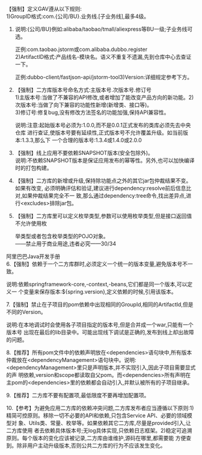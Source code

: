 【强制】定义GAV遵从以下规则:  
1\)GroupID格式:com.{公司/BU}.业务线.\[子业务线\],最多4级。

1. 说明:{公司/BU}例如:alibaba/taobao/tmall/aliexpress等BU一级;子业务线可选。

   正例:com.taobao.jstorm或com.alibaba.dubbo.register  
   2\)ArtifactID格式:产品线名-模块名。语义不重复不遗漏,先到仓库中心去查证一下。

   正例:dubbo-client/fastjson-api/jstorm-tool3\)Version:详细规定参考下方。

2. 【强制】二方库版本号命名方式:主版本号.次版本号.修订号  
   1\)主版本号:当做了不兼容的API修改,或者增加了能改变产品方向的新功能。2\)次版本号:当做了向下兼容的功能性新增\(新增类、接口等\)。  
   3\)修订号:修复bug,没有修改方法签名的功能加强,保持API兼容性。

   说明:注意:起始版本号必须为:1.0.0,而不是0.0.1正式发布的类库必须先去中央仓库 进行查证,使版本号要有延续性,正式版本号不允许覆盖升级。如当前版本:1.3.3,那么下 一个合理的版本号:1.3.4或1.4.0或2.0.0

3. 【强制】线上应用不要依赖SNAPSHOT版本\(安全包除外\)。  
   说明:不依赖SNAPSHOT版本是保证应用发布的幂等性。另外,也可以加快编译时的打包构建。

4. 【强制】二方库的新增或升级,保持除功能点之外的其它jar包仲裁结果不变。如果有改变, 必须明确评估和验证,建议进行dependency:resolve前后信息比对,如果仲裁结果完全不一 致,那么通过dependency:tree命令,找出差异点,进行&lt;excludes&gt;排除jar包。

5. 【强制】二方库里可以定义枚举类型,参数可以使用枚举类型,但是接口返回值不允许使用枚

   举类型或者包含枚举类型的POJO对象。  
   ——禁止用于商业用途,违者必究——30/34

阿里巴巴Java开发手册  
6.【强制】依赖于一个二方库群时,必须定义一个统一的版本变量,避免版本号不一致。

说明:依赖springframework-core,-context,-beans,它们都是同一个版本,可以定义一 个变量来保存版本:${spring.version},定义依赖的时候,引用该版本。

7.【强制】禁止在子项目的pom依赖中出现相同的GroupId,相同的ArtifactId,但是不同的Version。

说明:在本地调试时会使用各子项目指定的版本号,但是合并成一个war,只能有一个版本号 出现在最后的lib目录中。可能出现线下调试是正确的,发布到线上却出故障的问题。

8.【推荐】所有pom文件中的依赖声明放在&lt;dependencies&gt;语句块中,所有版本仲裁放在&lt;dependencyManagement&gt;语句块中。说明:&lt;dependencyManagement&gt;里只是声明版本,并不实现引入,因此子项目需要显式的声 明依赖,version和scope都读取自父pom。而&lt;dependencies&gt;所有声明在主pom的&lt;dependencies&gt;里的依赖都会自动引入,并默认被所有的子项目继承。

9.【推荐】二方库不要有配置项,最低限度不要再增加配置项。

10.【参考】为避免应用二方库的依赖冲突问题,二方库发布者应当遵循以下原则:1\)精简可控原则。移除一切不必要的API和依赖,只包含Service API、必要的领域模型对 象、Utils类、常量、枚举等。如果依赖其它二方库,尽量是provided引入,让二方库使用 者去依赖具体版本号;无log具体实现,只依赖日志框架。2\)稳定可追溯原则。每个版本的变化应该被记录,二方库由谁维护,源码在哪里,都需要能 方便查到。除非用户主动升级版本,否则公共二方库的行为不应该发生变化。

